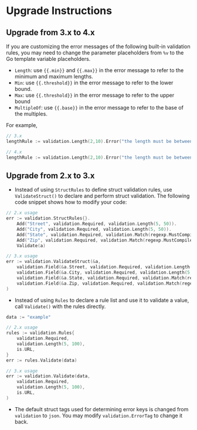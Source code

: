 # Upgrade Instructions

## Upgrade from 3.x to 4.x

If you are customizing the error messages of the following built-in validation rules, you may need to 
change the parameter placeholders from `%v` to the Go template variable placeholders.
* `Length`: use `{{.min}}` and `{{.max}}` in the error message to refer to the minimum and maximum lengths.
* `Min`: use `{{.threshold}}` in the error message to refer to the lower bound.
* `Max`: use `{{.threshold}}` in the error message to refer to the upper bound
* `MultipleOf`: use `{{.base}}` in the error message to refer to the base of the multiples.

For example,
 ```go
// 3.x
lengthRule := validation.Length(2,10).Error("the length must be between %v and %v")

// 4.x
lengthRule := validation.Length(2,10).Error("the length must be between {{.min}} and {{.max}}")
```

## Upgrade from 2.x to 3.x

* Instead of using `StructRules` to define struct validation rules, use `ValidateStruct()` to declare and perform
  struct validation. The following code snippet shows how to modify your code:
```go
// 2.x usage
err := validation.StructRules{}.
	Add("Street", validation.Required, validation.Length(5, 50)).
	Add("City", validation.Required, validation.Length(5, 50)).
	Add("State", validation.Required, validation.Match(regexp.MustCompile("^[A-Z]{2}$"))).
	Add("Zip", validation.Required, validation.Match(regexp.MustCompile("^[0-9]{5}$"))).
	Validate(a)

// 3.x usage
err := validation.ValidateStruct(&a,
	validation.Field(&a.Street, validation.Required, validation.Length(5, 50)),
	validation.Field(&a.City, validation.Required, validation.Length(5, 50)),
	validation.Field(&a.State, validation.Required, validation.Match(regexp.MustCompile("^[A-Z]{2}$"))),
	validation.Field(&a.Zip, validation.Required, validation.Match(regexp.MustCompile("^[0-9]{5}$"))),
)
```

* Instead of using `Rules` to declare a rule list and use it to validate a value, call `Validate()` with the rules directly.
```go
data := "example"

// 2.x usage
rules := validation.Rules{
	validation.Required,      
	validation.Length(5, 100),
	is.URL,                   
}
err := rules.Validate(data)

// 3.x usage
err := validation.Validate(data,
	validation.Required,      
	validation.Length(5, 100),
	is.URL,                   
)
```

* The default struct tags used for determining error keys is changed from `validation` to `json`. You may modify
  `validation.ErrorTag` to change it back.